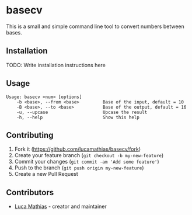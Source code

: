 # basecv

This is a small and simple command line tool to convert numbers between bases. 

## Installation

TODO: Write installation instructions here

## Usage

```console
Usage: basecv <num> [options]
    -b <base>, --from <base>         Base of the input, default = 10
    -B <base>, --to <base>           Base of the output, default = 16
    -u, --upcase                     Upcase the result
    -h, --help                       Show this help
```

## Contributing

1. Fork it (<https://github.com/lucamathias/basecv/fork>)
2. Create your feature branch (`git checkout -b my-new-feature`)
3. Commit your changes (`git commit -am 'Add some feature'`)
4. Push to the branch (`git push origin my-new-feature`)
5. Create a new Pull Request

## Contributors

- [Luca Mathias](https://github.com/lucamathias) - creator and maintainer
